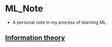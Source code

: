 # ML_Note
* A personal note in my process of learning ML.

## [Information theory](information_theory)
